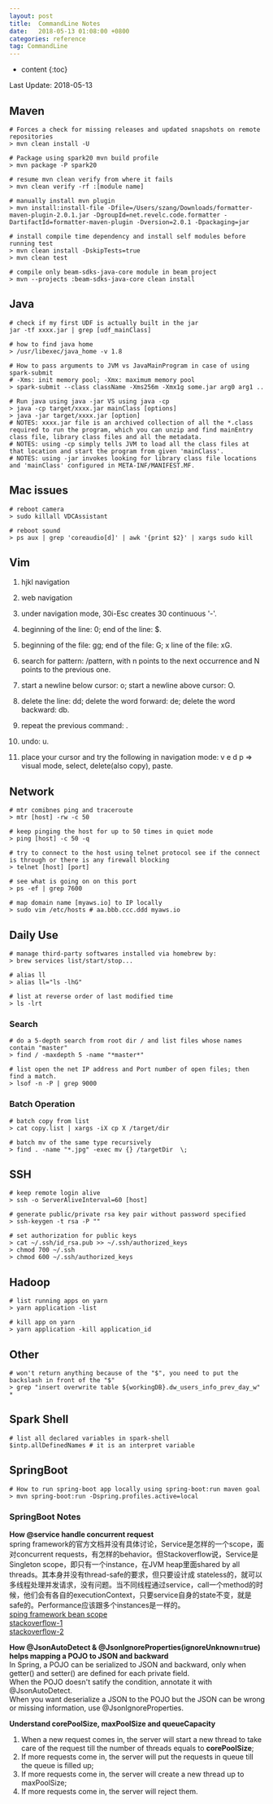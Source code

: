 ```yaml
---
layout: post
title:  CommandLine Notes
date:   2018-05-13 01:08:00 +0800
categories: reference
tag: CommandLine
---
```


* content
{:toc}



Last Update: 2018-05-13

## Maven
```shell
# Forces a check for missing releases and updated snapshots on remote repositories
> mvn clean install -U

# Package using spark20 mvn build profile
> mvn package -P spark20

# resume mvn clean verify from where it fails
> mvn clean verify -rf :[module name]

# manually install mvn plugin
> mvn install:install-file -Dfile=/Users/szang/Downloads/formatter-maven-plugin-2.0.1.jar -DgroupId=net.revelc.code.formatter -DartifactId=formatter-maven-plugin -Dversion=2.0.1 -Dpackaging=jar

# install compile time dependency and install self modules before running test
> mvn clean install -DskipTests=true
> mvn clean test

# compile only beam-sdks-java-core module in beam project
> mvn --projects :beam-sdks-java-core clean install
```

## Java
```shell
# check if my first UDF is actually built in the jar
jar -tf xxxx.jar | grep [udf_mainClass]

# how to find java home
> /usr/libexec/java_home -v 1.8

# How to pass arguments to JVM vs JavaMainProgram in case of using spark-submit
# -Xms: init memory pool; -Xmx: maximum memory pool
> spark-submit --class className -Xms256m -Xmx1g some.jar arg0 arg1 ..

# Run java using java -jar VS using java -cp
> java -cp target/xxxx.jar mainClass [options]
> java -jar target/xxxx.jar [option]
# NOTES: xxxx.jar file is an archived collection of all the *.class required to run the program, which you can unzip and find mainEntry class file, library class files and all the metadata.
# NOTES: using -cp simply tells JVM to load all the class files at that location and start the program from given 'mainClass'.
# NOTES: using -jar invokes looking for library class file locations and 'mainClass' configured in META-INF/MANIFEST.MF.

```


## Mac issues
```shell
# reboot camera
> sudo killall VDCAssistant

# reboot sound
> ps aux | grep 'coreaudio[d]' | awk '{print $2}' | xargs sudo kill
```


## Vim
1. hjkl navigation  

2. web navigation  

3. under navigation mode, 30i-Esc creates 30 continuous '-'.  

4. beginning of the line: 0; end of the line: $.  

5. beginning of the file: gg; end of the file: G; x line of the file: xG.  

6. search for pattern: /pattern, with n points to the next  occurrence and N points to the previous one.  

7. start a newline below cursor: o; start a newline above cursor: O.  

8. delete the line: dd; delete the word forward: de; delete the word backward: db.  

9. repeat the previous command: .  

10. undo: u.  

11. place your cursor and try the following in navigation mode: v e d p => visual mode, select, delete(also copy), paste.  


## Network
```shell
# mtr comibnes ping and traceroute
> mtr [host] -rw -c 50

# keep pinging the host for up to 50 times in quiet mode
> ping [host] -c 50 -q

# try to connect to the host using telnet protocol see if the connect is through or there is any firewall blocking
> telnet [host] [port]

# see what is going on on this port
> ps -ef | grep 7600

# map domain name [myaws.io] to IP locally
> sudo vim /etc/hosts # aa.bbb.ccc.ddd myaws.io
```


## Daily Use
```shell
# manage third-party softwares installed via homebrew by:
> brew services list/start/stop...

# alias ll
> alias ll="ls -lhG"

# list at reverse order of last modified time
> ls -lrt
```


### Search
```shell
# do a 5-depth search from root dir / and list files whose names contain "master"
> find / -maxdepth 5 -name "*master*"

# list open the net IP address and Port number of open files; then find a match.
> lsof -n -P | grep 9000
```


### Batch Operation
```shell
# batch copy from list
> cat copy.list | xargs -iX cp X /target/dir

# batch mv of the same type recursively
> find . -name "*.jpg" -exec mv {} /targetDir  \;
```


## SSH
```shell
# keep remote login alive
> ssh -o ServerAliveInterval=60 [host]

# generate public/private rsa key pair without password specified
> ssh-keygen -t rsa -P ""

# set authorization for public keys
> cat ~/.ssh/id_rsa.pub >> ~/.ssh/authorized_keys
> chmod 700 ~/.ssh
> chmod 600 ~/.ssh/authorized_keys
```


## Hadoop
```shell
# list running apps on yarn
> yarn application -list

# kill app on yarn
> yarn application -kill application_id
```


## Other
```shell
# won't return anything because of the "$", you need to put the backslash in front of the "$"
> grep "insert overwrite table ${workingDB}.dw_users_info_prev_day_w" *

```


## Spark Shell
```shell
# list all declared variables in spark-shell
$intp.allDefinedNames # it is an interpret variable
```


## SpringBoot
```shell
# How to run spring-boot app locally using spring-boot:run maven goal
> mvn spring-boot:run -Dspring.profiles.active=local
```

### SpringBoot Notes
__How @service handle concurrent request__  
spring framework的官方文档并没有具体讨论，Service是怎样的一个scope，面对concurrent requests，有怎样的behavior。但Stackoverflow说，Service是Singleton scope，即只有一个instance，在JVM heap里面shared by all threads。其本身并没有thread-safe的要求，但只要设计成 stateless的，就可以多线程处理并发请求，没有问题。当不同线程通过service，call一个method的时候，他们会有各自的executionContext，只要service自身的state不变，就是safe的。Performance应该跟多个instances是一样的。  
[sping framework bean scope](https://docs.spring.io/spring/docs/current/spring-framework-reference/core.html#beans-factory-scopes-singleton)  
[stackoverflow-1](https://stackoverflow.com/questions/25617962/how-does-the-singleton-bean-serve-the-concurrent-request)  
[stackoverflow-2](https://stackoverflow.com/questions/15745140/are-spring-objects-thread-safe)  


__How @JsonAutoDetect & @JsonIgnoreProperties(ignoreUnknown=true) helps mapping a POJO to JSON and backward__  
In Spring, a POJO can be serialized to JSON and backward, only when getter() and setter() are defined for each private field.  
When the POJO doesn't satify the condition, annotate it with @JsonAutoDetect.   
When you want deserialize a JSON to the POJO but the JSON can be wrong or missing information, use @JsonIgnoreProperties.   

__Understand corePoolSize, maxPoolSize and queueCapacity__  
1. When a new request comes in, the server will start a new thread to take care of the request till the number of threads equals to __corePoolSize__;  
2. If more requests come in, the server will put the requests in queue till the queue is filled up;  
3. If more requests come in, the server will create a new thread up to maxPoolSize;
4. If more requests come in, the server will reject them.
